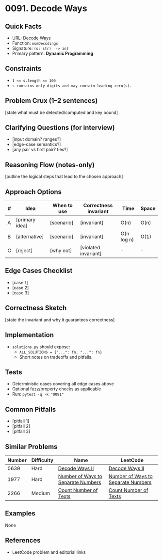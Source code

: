 # 0091. Decode Ways

## Quick Facts

- URL: [Decode Ways](https://leetcode.com/problems/decode-ways/)
- Function: `numDecodings`
- Signature: `(s: str)  -> int`
- Primary pattern: **Dynamic Programming**

## Constraints

- `1 <= s.length <= 100`
- `s contains only digits and may contain leading zero(s).`

## Problem Crux (1–2 sentences)

[state what must be detected/computed and key bound]

## Clarifying Questions (for interview)

- [input domain? ranges?]
- [edge-case semantics?]
- [any pair vs first pair? ties?]

## Reasoning Flow (notes-only)

[outline the logical steps that lead to the chosen approach]

## Approach Options

| #   | Idea           | When to use | Correctness invariant | Time       | Space |
| --- | -------------- | ----------- | --------------------- | ---------- | ----- |
| A   | [primary idea] | [scenario]  | [invariant]           | O(n)       | O(n)  |
| B   | [alternative]  | [scenario]  | [invariant]           | O(n log n) | O(1)  |
| C   | [reject]       | [why not]   | [violated invariant]  | -          | -     |

## Edge Cases Checklist

- [case 1]
- [case 2]
- [case 3]

## Correctness Sketch

[state the invariant and why it guarantees correctness]

## Implementation

- `solutions.py` should expose:
    - `ALL_SOLUTIONS = {"...": fn, "...": fn}`
    - Short notes on tradeoffs and pitfalls.

## Tests

- Deterministic cases covering all edge cases above
- Optional fuzz/property checks as applicable
- Run: `pytest -q -k "0091"`

## Common Pitfalls

- [pitfall 1]
- [pitfall 2]
- [pitfall 3]

## Similar Problems

| Number | Difficulty | Name                                                                                       | LeetCode                                                                                                |
| ------ | ---------- | ------------------------------------------------------------------------------------------ | ------------------------------------------------------------------------------------------------------- |
| 0639   | Hard       | [Decode Ways II](../0639-decode-ways-ii/readme.md)                                         | [Decode Ways II](https://leetcode.com/problems/decode-ways-ii/)                                         |
| 1977   | Hard       | [Number of Ways to Separate Numbers](../1977-number-of-ways-to-separate-numbers/readme.md) | [Number of Ways to Separate Numbers](https://leetcode.com/problems/number-of-ways-to-separate-numbers/) |
| 2266   | Medium     | [Count Number of Texts](../2266-count-number-of-texts/readme.md)                           | [Count Number of Texts](https://leetcode.com/problems/count-number-of-texts/)                           |

## Examples

None

## References

- LeetCode problem and editorial links

